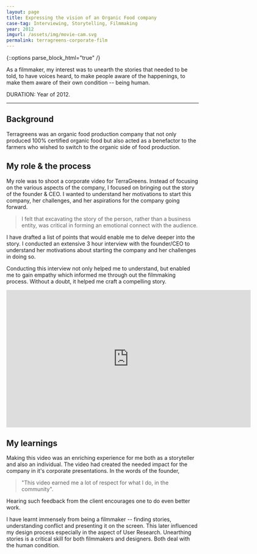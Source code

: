 ```yaml
---
layout: page
title: Expressing the vision of an Organic Food company
case-tag: Interviewing, Storytelling, Filmmaking
year: 2012
imgurl: /assets/img/movie-cam.svg
permalink: terragreens-corporate-film
---
```


<div class="page-color-block"></div>
{::options parse_block_html="true" /}

As a filmmaker, my interest was to unearth the stories that needed to be told, to have voices heard, to make people aware of the happenings, to make them aware of their own condition -- being human.

DURATION: Year of 2012.

---
## Background

Terragreens was an organic food production company that not only produced 100% certified organic food but also acted as a benefactor to the farmers who wished to switch to the organic side of food production. 

## My role & the process
My role was to shoot a corporate video for TerraGreens. Instead of focusing on the various aspects of the company, I focused on bringing out the story of the founder & CEO. I wanted to understand her motivations to start this company, her challenges, and her aspirations for the company going forward. 

> I felt that excavating the story of the person, rather than a business entity, was critical in forming an emotional connect with the audience.

I have drafted a list of points that would enable me to delve deeper into the story. I conducted an extensive 3 hour interview with the founder/CEO to understand her motivations about starting the company and her challenges in doing so.

<!-- I have then visited the organic farm to understand their methods of organic food production, to talk to farmers and see how they were getting benefited by switching to organic mode of farming. -->

Conducting this interview not only helped me to understand, but enabled me to gain empathy which informed me through out the filmmaking process. Without a doubt, it helped me craft a compelling story.

<iframe src="https://player.vimeo.com/video/53824912?color=ff9933&byline=0&portrait=0" width="640" height="360" frameborder="0" webkitallowfullscreen mozallowfullscreen allowfullscreen></iframe>

## My learnings
Making this video was an enriching experience for me both as a storyteller and also an individual. The video had created the needed impact for the company in it's corporate presentations. In the words of the founder, 
> "This video earned me a lot of respect for what I do, in the community". 

Hearing such feedback from the client encourages one to do even better work.

I have learnt immensely from being a filmmaker -- finding stories, understanding conflict and presenting it on the screen. This later influenced my design process especially in the aspect of User Research. Unearthing stories is a critical skill for both filmmakers and designers. Both deal with the human condition.